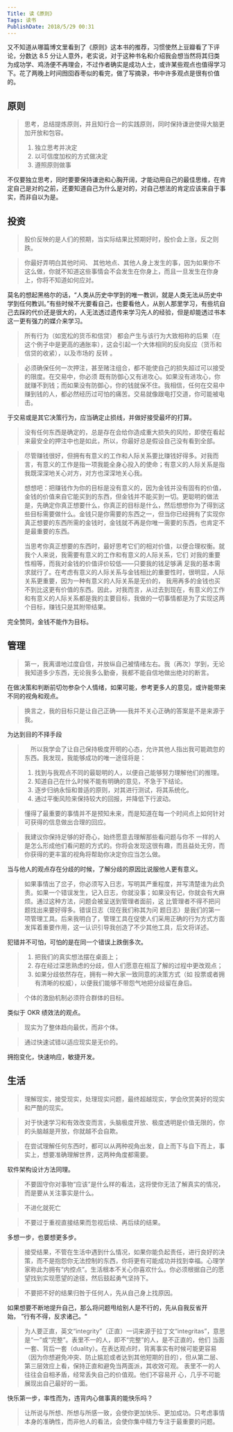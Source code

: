 ```yaml
---
Title: 读《原则》
Tags: 读书
PublishDate: 2018/5/29 00:31
---
```


又不知道从哪篇博文里看到了《原则》这本书的推荐，习惯使然上豆瓣看了下评论，分数达 8.5 分让人意外，老实说，对于这种书名和介绍我会想当然将其归类为成功学、鸡汤便不再理会，不过作者确实是成功人士，或许某些观点也值得学习下。花了两晚上时间囫囵吞枣似的看完，做了写摘录，书中许多观点是很有价值的。

## 原则

> 思考，总结提炼原则，并且知行合一的实践原则，同时保持谦逊使得大脑更加开放和包容。
>
> 1. 独立思考并决定 
> 2. 以可信度加权的方式做决定
> 3. 遵照原则做事

不仅要独立思考，同时要要保持谦逊和心胸开阔，才能动用自己的最佳思维，在肯定自己是对的之前，还要知道自己为什么是对的，对自己想法的肯定应该来自于事实，而非自以为是。

## 投资

> 股价反映的是人们的预期，当实际结果比预期好时，股价会上涨，反之则跌。

> 你最好弄明白其他时间、 其他地点、其他人身上发生的事，因为如果你不这么做，你就不知道这些事情会不会发生在你身上，而且一旦发生在你身上，你将不知道如何应对。 

莫名的想起黑格尔的话，“人类从历史中学到的唯一教训，就是人类无法从历史中学到任何教训。”有些时候不光要看自己，也要看他人，从别人那里学习，有些坑自己去踩的代价还是很大的，人无法透过遗传来学习先人的经验，但是却能透过书本这一更有强力的媒介来学习。



> 所有行为（如宽松的货币和信贷） 都会产生与该行为大致相称的后果（在这个例子中是更高的通胀率），这会引起一个大体相同的反向反应（货币和信贷的收紧），以及市场的 反转 。

> 必须确保任何一次押注，甚至赌注组合，都不能使自己的损失超过可以接受的限度。在交易中，你必须 既有防御心又有进攻心。如果没有进攻心，你就赚不到钱；而如果没有防御心，你的钱就保不住。我相信，任何在交易中赚到钱的人，都必然经历过可怕的痛苦。交易就像跟电打交道，你可能被电击。 

于交易或是其它决策行为，应当确定止损线，并做好接受最坏的打算。



> 没有任何东西是确定的，总是存在会给你造成重大损失的风险，即使在看起来最安全的押注中也是如此，所以，你最好总是假设自己没有看到全部。 

> 尽管赚钱很好，但拥有有意义的工作和人际关系要比赚钱好得多。对我而言，有意义的工作是指一项我能全身心投入的使命；有意义的人际关系是指我既深深地关心对方，对方也深深地关心我。 
>
> 想想吧：把赚钱作为你的目标是没有意义的，因为金钱并没有固有的价值，金钱的价值来自它能买到的东西，但金钱并不能买到一切。更聪明的做法是，先确定你真正想要什么，你真正的目标是什么，然后想想你为了得到这些目标需要做什么。金钱只是你需要的东西之一，但当你已经拥有了实现你真正想要的东西所需的金钱时，金钱就不再是你唯一需要的东西，也肯定不是最重要的东西。 
>
> 当思考你真正想要的东西时，最好思考它们的相对价值，以便合理权衡。就我个人来说，我需要有意义的工作和有意义的人际关系，它们 对我的重要性相等，而我对金钱的价值评价较低——只要我的钱足够满 足我的基本需求就行了。在考虑有意义的人际关系与金钱相比的重要性时，很明显，人际关系更重要，因为一种有意义的人际关系是无价的， 我用再多的金钱也买不到比这更有价值的东西。因此，对我而言，从过去到现在，有意义的工作和有意义的人际关系都是我的主要目标，我做的一切事情都是为了实现这两个目标，赚钱只是其附带结果。

完全赞同，金钱不能作为目标。

## 管理

> 第一，我离谱地过度自信，并放纵自己被情绪左右。我（再次）学到，无论我知道多少东西，无论我多么勤奋，我都不能自信地做出绝对的断言。

在做决策和判断前切勿参杂个人情绪，如果可能，参考更多人的意见，或许能带来不同的视角和观点。



> 换言之，我的目标只是让自己正确——我并不关心正确的答案是不是来源于我。

为达到目的不择手段



> 　所以我学会了让自己保持极度开明的心态，允许其他人指出我可能疏忽的东西。我发现，我能够成功的唯一途径将是： 
>
> 1. 找到与我观点不同的最聪明的人，以便自己能够努力理解他们的推理。 
> 2. 知道自己在什么时候不能有明确的意见，不急于下结论。 
> 3. 逐步归纳永恒和普适的原则，对其进行测试，将其系统化。
> 4. 通过平衡风险来保持较大的回报，并降低下行波动。 

> 懂得了最重要的事情并不是预知未来，而是知道在每一个时间点上如何针对可获得的信息做出合理的回应。 

> 我建议你保持足够的好奇心，始终愿意去理解那些看问题与你不 一样的人是怎么形成他们看问题的方式的。你将会发现这很有趣，而且益处无穷，而你获得的更丰富的视角将帮助你决定你应当怎么做。 

当与他人的观点存在分歧的时候，了解分歧的原因比说服他人更有意义。



> 如果事情出了岔子，你必须写入日志，写明其严重程度，并写清楚谁为此负责。如果一个错误发生，记入日志，你就没事；如果没有记，你就会有大麻烦。通过这种方法，问题会被呈送到管理者面前，这 比管理者不得不把问题找出来要好得多。错误日志（现在我们称其为问 题日志）是我们的第一项管理工具。后来我明白了，管理工具在促使人们采用正确的行为方式方面发挥着重要作用，这一认识引导我创造了不少其他工具，后文将详述。 

犯错并不可怕，可怕的是在同一个错误上跌倒多次。



> 1. 把我们的真实想法摆在桌面上； 
> 2. 存在经过深思熟虑的分歧，但人们愿意在相互了解的过程中更改观点；
> 3. 如果分歧依然存在，拥有一种大家一致同意的决策方式（如 投票或者拥有清晰的权威），以便我们能够不带怨气地把分歧留在身后。 

> 个体的激励机制必须符合群体的目标。

类似于 OKR 绩效法的观点。



>  现实为了整体趋向最优，而非个体。

> 通过快速试错以适应现实是无价的。

拥抱变化，快速响应，敏捷开发。

## 生活

> 理解现实，接受现实，处理现实问题，最终超越现实，学会欣赏美好的现实和严酷的现实。

> 对于快速学习和有效改变而言，头脑极度开放、极度透明是价值无限的，你的头脑越是开放，你就越不会自欺。

> 在尝试理解任何东西时，都可以从两种视角出发，自上而下与自下而上，事实上，想要准确理解世界，这两种角度都需要。

软件架构设计方法同理。



>  不要固守你对事物“应该”是什么样的看法，这将使你无法了解真实的情况，而是要从关注事实是什么。

> 不进化就死亡

> 不要过于重视直接结果而忽视后续、再后续的结果。 

多想一步，也要想更多步。



> 接受结果，不管在生活中遇到什么情况，如果你能负起责任，进行良好的决策，而不是抱怨你无法控制的东西，你将更有可能成功并找到幸福。心理学家称此为拥有“内控点”。生活根本不关心你喜欢什么。你必须根据自己的愿望找到实现愿望的途径，然后鼓起勇气坚持下。

> 不要把不好的结果归咎于任何人，先从自己身上找原因。 

如果想要不断地提升自己，那么将问题甩给别人是不行的，先从自我反省开始， ”行有不得，反求诸己。“



> 为人要正直，英文“integrity”（正直）一词来源于拉丁文“integritas”，意思是“一”或“完整”。表里不一的人，即不“完整”的人，是不正直的，他们 当面一套、背后一套（duality）。在表达观点时，背离事实有时候可能更容易（因为你想避免冲突、防止尴尬或者达到其他短期的目的），但从第二层、第三层效应上看，保持正直和避免当两面派，其收效可观。 表里不一的人往往会自相矛盾，经常丢失自己的价值观。他们不容易开 心，几乎不可能展现出自己最好的一面。 

快乐第一步，率性而为，违背内心做事真的能快乐吗？



> 让所说与所想、所想与所感一致，会使你更加快乐、更加成功。只考虑事情本身的准确性，而非他人的看法，会使你集中精力专注于最重要的问题。